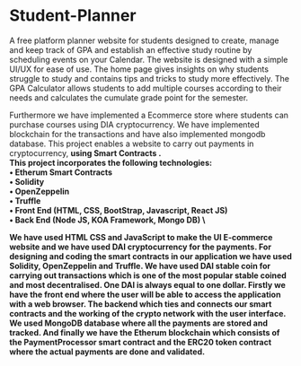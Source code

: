 # Student-Planner
A free platform planner website for students designed to create, manage and keep track of GPA and establish an effective study routine by scheduling events on your Calendar.
The website is designed with a simple UI/UX for ease of use. The home page gives insights on why students struggle to study and contains tips and tricks to study more effectively.
The GPA Calculator allows students to add multiple courses according to their needs and calculates the cumulate grade point for the semester.

Furthermore we have implemented a Ecommerce store where students can purchase courses using DIA cryptocurrency. We have implemented blockchain for the transactions and have also implemented mongodb database.
This project enables a website to carry out payments in cryptocurrency, <strong>using Smart Contracts<strong> . \
This project incorporates the following technologies: \
• Etherum Smart Contracts \
• Solidity \
• OpenZeppelin \
• Truffle \
• Front End (HTML, CSS, BootStrap, Javascript, React JS) \
• Back End (Node JS, KOA Framework, Mongo DB) \

We have used HTML CSS and JavaScript to make the UI E-commerce website
and we have used DAI cryptocurrency for the payments.
For designing and coding the smart contracts in our application we have used
Solidity, OpenZeppelin and Truffle.
We have used DAI stable coin for carrying out transactions which is one of
the most popular stable coined and most decentralised.
One DAI is always equal to one dollar.
Firstly we have the front end where the user will be able to access the
application with a web browser.
The backend which ties and connects our smart contracts and the working of
the crypto network with the user interface.
We used MongoDB database where all the payments are stored and tracked.
And finally we have the Etherum blockchain which consists of the
PaymentProcessor smart contract and the ERC20 token contract where the
actual payments are done and validated.
